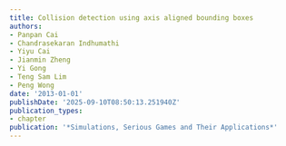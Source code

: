 ```yaml
---
title: Collision detection using axis aligned bounding boxes
authors:
- Panpan Cai
- Chandrasekaran Indhumathi
- Yiyu Cai
- Jianmin Zheng
- Yi Gong
- Teng Sam Lim
- Peng Wong
date: '2013-01-01'
publishDate: '2025-09-10T08:50:13.251940Z'
publication_types:
- chapter
publication: '*Simulations, Serious Games and Their Applications*'
---
```

